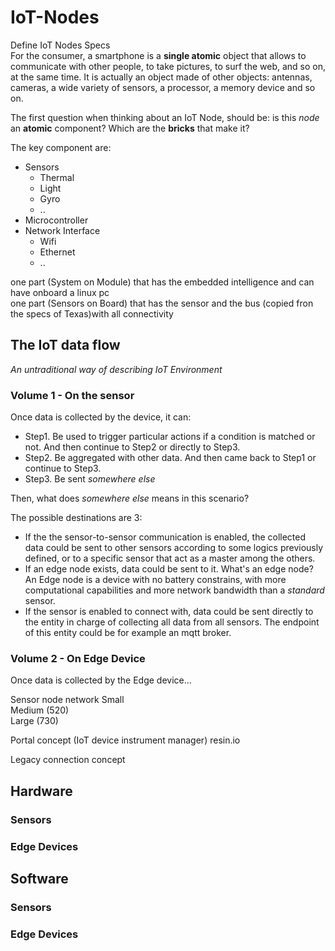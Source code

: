 # IoT-Nodes
Define IoT Nodes Specs  
For the consumer, a smartphone is a **single atomic** object that allows to communicate with other people, to take pictures, to surf the web, and so on, at the same time. It is actually an object made of other objects: antennas, cameras, a wide variety of sensors, a processor, a memory device and so on.

The first question when thinking about an IoT Node, should be: is this _node_ an **atomic** component? Which are the **bricks** that make it?

The key component are:
- Sensors
  - Thermal
  - Light
  - Gyro
  - ..
- Microcontroller
- Network Interface
  - Wifi
  - Ethernet
  - ..
  
 
one part (System on Module) that has the embedded intelligence and can have onboard a linux pc  
one part (Sensors on Board) that has the sensor and the bus (copied fron the specs of Texas)with all connectivity  

## The IoT data flow

*An untraditional way of describing IoT Environment*

### Volume 1 - On the sensor
Once data is collected by the device, it can:
- Step1. Be used to trigger particular actions if a condition is matched or not. And then continue to Step2 or directly to Step3.
- Step2. Be aggregated with other data. And then came back to Step1 or continue to Step3.
- Step3. Be sent *somewhere else* 
  
  
Then, what does *somewhere else* means in this scenario?

The possible destinations are 3:
  - If the the sensor-to-sensor communication is enabled, the collected data could be sent to other sensors according to some logics previously defined, or to a specific sensor that act as a master among the others.
  - If an edge node exists, data could be sent to it. What's an edge node? An Edge node is a device with no battery constrains, with more computational capabilities and more network bandwidth than a *standard* sensor.
  - If the sensor is enabled to connect with, data could be sent directly to the entity in charge of collecting all data from all sensors. The endpoint of this entity could be for example an mqtt broker.
  
### Volume 2 - On Edge Device

Once data is collected by the Edge device...



Sensor node network
Small  
Medium (520)  
Large (730)  

Portal concept (IoT device instrument manager) resin.io  

Legacy connection concept  


## Hardware
  ### Sensors
  
  ### Edge Devices
  
## Software
  ### Sensors
  
  ### Edge Devices

